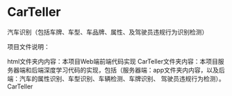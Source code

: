 # CarTeller
汽车识别（包括车牌、车型、车品牌、属性、及驾驶员违规行为识别检测）

项目文件说明：

html文件夹内内容：本项目Web端前端代码实现
CarTeller文件夹内容：本项目服务器端和后端深度学习代码的实现，包括（服务器端：app文件夹内内容，以及后端：汽车的属性识别、车型识别、车辆检测、车牌识别、                     驾驶员违规行为检测）。
CarTeller
